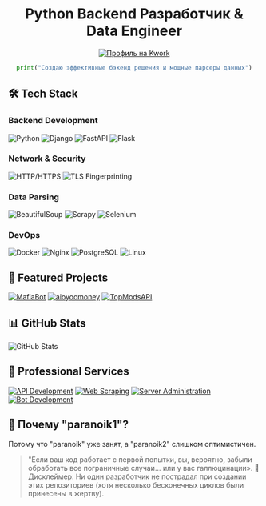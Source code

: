 <div align="center">

# Python Backend Разработчик & Data Engineer

[![Профиль на Kwork](https://img.shields.io/badge/Kwork-Профиль-orange?style=for-the-badge&logo=kwork)](https://kwork.ru/user/vpetr6594)

```python
print("Создаю эффективные бэкенд решения и мощные парсеры данных")
```

</div>

## 🛠 Tech Stack

### Backend Development
![Python](https://img.shields.io/badge/Python-3776AB?style=for-the-badge&logo=python&logoColor=white)
![Django](https://img.shields.io/badge/Django-092E20?style=for-the-badge&logo=django&logoColor=white)
![FastAPI](https://img.shields.io/badge/FastAPI-009688?style=for-the-badge&logo=fastapi&logoColor=white)
![Flask](https://img.shields.io/badge/Flask-000000?style=for-the-badge&logo=flask&logoColor=white)

### Network & Security
![HTTP/HTTPS](https://img.shields.io/badge/HTTP/HTTPS-Expert-9cf)
![TLS Fingerprinting](https://img.shields.io/badge/TLS_Fingerprinting-Advanced-blueviolet)

### Data Parsing
![BeautifulSoup](https://img.shields.io/badge/Beautiful_Soup-4.0-green)
![Scrapy](https://img.shields.io/badge/Scrapy-1.8.0-orange)
![Selenium](https://img.shields.io/badge/Selenium-43B02A?style=for-the-badge&logo=selenium&logoColor=white)

### DevOps
![Docker](https://img.shields.io/badge/Docker-2496ED?style=for-the-badge&logo=docker&logoColor=white)
![Nginx](https://img.shields.io/badge/Nginx-009639?style=for-the-badge&logo=nginx&logoColor=white)
![PostgreSQL](https://img.shields.io/badge/PostgreSQL-4169E1?style=for-the-badge&logo=postgresql&logoColor=white)
![Linux](https://img.shields.io/badge/Linux-FCC624?style=for-the-badge&logo=linux&logoColor=black)

## 🚀 Featured Projects

[![MafiaBot](https://img.shields.io/badge/MafiaBot-Discord_Game_Bot-blue)](https://github.com/paranoik1/MafiaBot)
[![aioyoomoney](https://img.shields.io/badge/aioyoomoney-Async_API-yellow)](https://github.com/paranoik1/aioyoomoney-api)
[![TopModsAPI](https://img.shields.io/badge/TopModsAPI-Game_Mods_Parser-green)](https://github.com/paranoik1/TopModsAPI)

## 📊 GitHub Stats

![GitHub Stats](https://github-readme-stats.vercel.app/api?username=paranoik1&show_icons=true&theme=default)

## 💼 Professional Services

[![API Development](https://img.shields.io/badge/-API_Development-9cf)](https://kwork.ru/user/vpetr6594)
[![Web Scraping](https://img.shields.io/badge/-Web_Scraping-brightgreen)](https://kwork.ru/user/vpetr6594)
[![Server Administration](https://img.shields.io/badge/-Server_Admin-important)](https://kwork.ru/user/vpetr6594)
[![Bot Development](https://img.shields.io/badge/-Bot_Development-blueviolet)](https://kwork.ru/user/vpetr6594)

## 🤔 Почему "paranoik1"?

Потому что "paranoik" уже занят, а "paranoik2" слишком оптимистичен.

> "Если ваш код работает с первой попытки, вы, вероятно, забыли обработать все пограничные случаи... или у вас галлюцинации». 🦄 
> Дисклеймер: Ни один разработчик не пострадал при создании этих репозиториев (хотя несколько бесконечных циклов были принесены в жертву).
